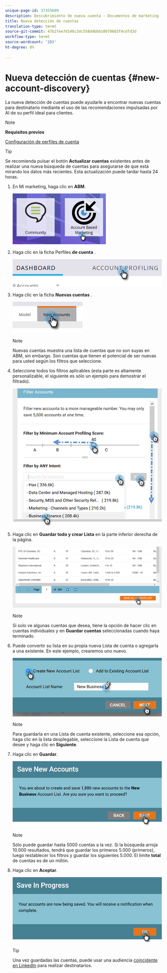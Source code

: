 ```yaml
---
unique-page-id: 37355609
description: Descubrimiento de nueva cuenta - Documentos de marketing - Documentación del producto
title: Nueva detección de cuentas
translation-type: tm+mt
source-git-commit: 47b2fee7d146c3dc558d4bbb10070683f4cdfd3d
workflow-type: tm+mt
source-wordcount: '283'
ht-degree: 0%

---
```



# Nueva detección de cuentas {#new-account-discovery}

La nueva detección de cuentas puede ayudarle a encontrar nuevas cuentas para destinatario mediante el uso de las recomendaciones impulsadas por AI de su perfil ideal para clientes.

>[!NOTE]
>
>**Requisitos previos**
>
>[Configuración de perfiles de cuenta](http://docs.marketo.com/x/FgAKAQ)

>[!TIP]
>
>Se recomienda pulsar el botón **Actualizar cuentas** existentes antes de realizar una nueva búsqueda de cuentas para asegurarse de que está mirando los datos más recientes. Esta actualización puede tardar hasta 24 horas.

1. En Mi marketing, haga clic en **ABM**.

   ![](assets/one-1.png)

1. Haga clic en la ficha Perfiles **de cuenta** .

   ![](assets/two-2.png)

1. Haga clic en la ficha **Nuevas cuentas** .

   ![](assets/three-1.png)

   >[!NOTE]
   >
   >Nuevas cuentas muestra una lista de cuentas que no son suyas en ABM, sin embargo. Son cuentas que tienen el potencial de ser nuevas para usted según los filtros que seleccione.

1. Seleccione todos los filtros aplicables (esta parte es altamente personalizable, el siguiente es sólo un ejemplo para demostrar el filtrado).

   ![](assets/four-1.png)

1. Haga clic en **Guardar todo y crear Lista** en la parte inferior derecha de la página.

   ![](assets/five-1.png)

   >[!NOTE]
   >
   >Si solo ve algunas cuentas que desea, tiene la opción de hacer clic en cuentas individuales y en **Guardar cuentas** seleccionadas cuando haya terminado.

1. Puede convertir su lista en su propia nueva Lista de cuenta o agregarla a una existente. En este ejemplo, crearemos uno nuevo.

   ![](assets/six-1.png)

   >[!NOTE]
   >
   >Para guardarla en una Lista de cuenta existente, seleccione esa opción, haga clic en la lista desplegable, seleccione la Lista de cuenta que desee y haga clic en **Siguiente**.

1. Haga clic en **Guardar**.

   ![](assets/seven-1.png)

   >[!NOTE]
   >
   >Sólo puede guardar hasta 5000 cuentas a la vez. Si la búsqueda arroja 10.000 resultados, tendrá que guardar los primeros 5.000 (primeros), luego restablecer los filtros y guardar los siguientes 5.000. El límite **total** de cuentas es de un millón.

1. Haga clic en **Aceptar**.

   ![](assets/eight.png)

   >[!TIP]
   >
   >Una vez guardadas las cuentas, puede usar una audiencia [coincidente en LinkedIn](http://docs.marketo.com/x/rYGZAQ) para realizar destinatarios.


